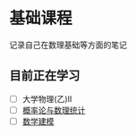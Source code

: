 # 基础课程

记录自己在数理基础等方面的笔记

## 目前正在学习

- [ ] 大学物理(乙)II
- [ ] [概率论与数理统计](./Probability%20and%20Mathematical%20Statistics/index.md)
- [ ] [数学建模](./Mathematical%20Modeling/index.md)
